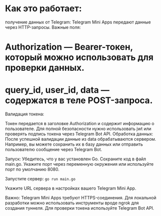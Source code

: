 # Как это работает:

получение данных от Telegram: Telegram Mini Apps передают данные через HTTP-запросы. Важные поля:

# Authorization — Bearer-токен, который можно использовать для проверки данных.
# query_id, user_id, data — содержатся в теле POST-запроса.

Валидация токена:

Токен передается в заголовке Authorization и содержит информацию о пользователе.
Для полной безопасности нужно использовать jwt или проверять подпись токена через Telegram Bot API.
Обработка данных: После успешной валидации данные из data обрабатываются сервером. Например, вы можете сохранить их в базу данных или отправить пользователю сообщение через Telegram Bot.

Запуск:
Убедитесь, что у вас установлен Go.
Сохраните код в файл main.go.
Укажите порт через переменную окружения или используйте порт по умолчанию 8080.

Запустите сервер:
` go run main.go `

Укажите URL сервера в настройках вашего Telegram Mini App.

Важно:
Telegram Mini Apps требуют HTTPS-соединения. Для локальной разработки можно использовать инструменты вроде ngrok для создания туннеля.
Для проверки токена используйте Telegram Bot API.